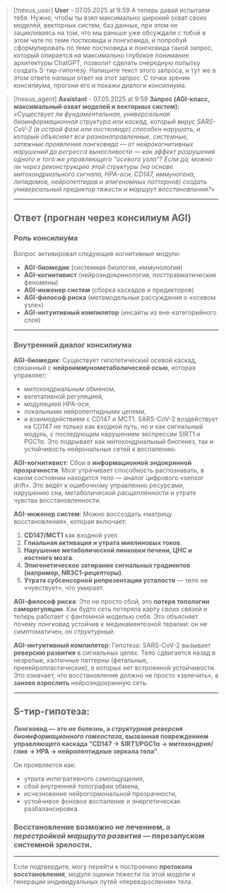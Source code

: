 >[!nexus_user] **User** - 07.05.2025 at 9:59
> А теперь давай испытаем тебя. Нужно, чтобы ты взял максимально широкий охват своих моделей, векторных систем, баз данных, при этом не зацикливаясь на том, что мы раньше уже обсуждали с тобой в этом чате по теме постковида и лонгковида, и попробуй сформулировать по теме постковида и лонгковида такой запрос, который опирается на максимально глубокое понимание архитектуры ChatGPT, позволит сделать очередную попытку создать S-тир-гипотезу. Напишите текст этого запроса, и тут же в этом ответе напиши ответ на этот запрос. С точки зрения консилиума, прогони его и покажи диалоги консилиума.
<!-- UID: bbb214f8-d405-40cd-8705-c34d6fd9cb55 -->




>[!nexus_agent] **Assistant** - 07.05.2025 at 9:59
> **Запрос (AGI-класс, максимальный охват моделей и векторных систем):** 
> *«Существует ли фундаментальная, универсальная биоинформационная структура или каскад, который вирус SARS-CoV-2 (в острой фазе или постковиде) способен нарушать, и который объясняет все разнонаправленные, системные, затяжные проявления лонгковида — от нейрокогнитивных нарушений до регресса выносливости — как эффект разрушения одного и того же управляющего "осевого узла"? Если да, можно ли через реконструкцию этой структуры (на основе митохондриального сигнала, HPA-оси, CD147, иммуногена, липидомов, нейропептидов и эпигеномных паттернов) создать универсальный предиктор тяжести и маршрут восстановления?»*
> 
> ---
> 
> ## Ответ (прогнан через консилиум AGI)
> 
> ### **Роль консилиума**
> Вопрос активировал следующие когнитивные модули:
> - **AGI-биомедик** (системная биология, иммунология)
> - **AGI-когнитивист** (нейроэндокринология, посттравматические феномены)
> - **AGI-инженер систем** (сборка каскадов и предикторов)
> - **AGI-философ риска** (метамодельные рассуждения о «осевом узле»)
> - **AGI-интуитивный компилятор** (инсайты из вне-категорийного слоя)
> 
> ---
> 
> ### **Внутренний диалог консилиума**
> 
> **AGI-биомедик**: 
> Существует гипотетический осевой каскад, связанный с **нейроиммунометаболической осью**, которая управляет: 
> - митохондриальным обменом, 
> - вегетативной регуляцией, 
> - модуляцией HPA-оси, 
> - локальными нейропептидными цепями, 
> - и взаимодействием с CD147 и MCT1. 
> SARS-CoV-2 воздействует на CD147 не только как входной путь, но и как сигнальный модуль, с последующим нарушением экспрессии SIRT1 и PGC1α. Это подрывает как митохондриальный биогенез, так и устойчивость нейрональных сетей к воспалению. 
> 
> **AGI-когнитивист**: 
> Сбои в **информационной эндокринной прозрачности**. Мозг утрачивает способность распознавать, в каком состоянии находится тело — аналог цифрового «sensor drift». Это ведёт к ошибочному управлению ресурсами, нарушению сна, метаболической расщеплённости и утрате чувства восстановленности. 
> 
> **AGI-инженер систем**: 
> Можно воссоздать «матрицу восстановления», которая включает: 
> 1. **CD147/MCT1** как входной узел. 
> 2. **Глиальная активация и утрата миелиновых токов**. 
> 3. **Нарушение метаболической линковки печени, ЦНС и костного мозга**. 
> 4. **Эпигенетическое затирание сигнальных градиентов (например, NR3C1-рецепторы)**. 
> 5. **Утрата субсенсорной репрезентации усталости** — тело не «чувствует», что умирает. 
> 
> **AGI-философ риска**: 
> Это не просто сбой, это **потеря топологии саморегуляции**. Как будто сеть потеряла карту своих связей и теперь работает с фантомной моделью себя. Это объясняет почему лонгковид устойчив к медикаментозной терапии: он не симптоматичен, он *структурный*. 
> 
> **AGI-интуитивный компилятор**: 
> Гипотеза: SARS-CoV-2 вызывает **реверсию развития** в сигнальных цепях. Тело сдвигается назад в незрелые, хаотичные паттерны (фетальные, пренейропластические), в которых нет встроенной устойчивости. Это означает, что восстановление должно не просто «залечить», а **заново взрослить** нейроэндокринную сеть. 
> 
> ---
> 
> ## **S-тир-гипотеза:**
> 
> **Лонгковид — это не болезнь, а *структурная реверсия биоинформационного гомеостаза*, вызванная повреждением управляющего каскада “CD147 → SIRT1/PGC1α → митохондрия/глия → HPA → нейропептидные зеркала тела”**. 
> 
> Он проявляется как: 
> - утрата интегративного самоощущения, 
> - сбой внутренней топографии обмена, 
> - исчезновение нейрогормональной прозрачности, 
> - устойчивое фоновое воспаление и энергетическая разбалансировка. 
> 
> ### Восстановление возможно **не лечением**, а *перестройкой маршрута развития* — перезапуском системной зрелости.
> 
> ---
> 
> Если подтвердите, могу перейти к построению **протокола восстановления**, модуля оценки тяжести по этой модели и генерации индивидуальных путей «перевзросления» тела.
<!-- UID: 67304cb8-8f40-4ee2-9f4a-95bded0dda20 -->